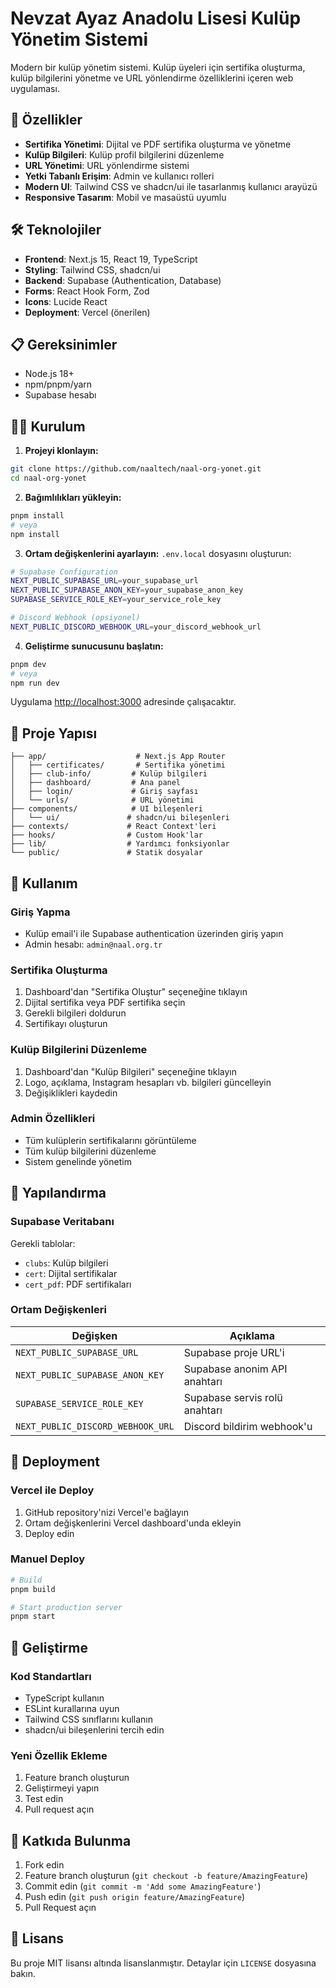 # Nevzat Ayaz Anadolu Lisesi Kulüp Yönetim Sistemi

Modern bir kulüp yönetim sistemi. Kulüp üyeleri için sertifika oluşturma, kulüp bilgilerini yönetme ve URL yönlendirme özelliklerini içeren web uygulaması.

## 🚀 Özellikler

- **Sertifika Yönetimi**: Dijital ve PDF sertifika oluşturma ve yönetme
- **Kulüp Bilgileri**: Kulüp profil bilgilerini düzenleme
- **URL Yönetimi**: URL yönlendirme sistemi
- **Yetki Tabanlı Erişim**: Admin ve kullanıcı rolleri
- **Modern UI**: Tailwind CSS ve shadcn/ui ile tasarlanmış kullanıcı arayüzü
- **Responsive Tasarım**: Mobil ve masaüstü uyumlu

## 🛠️ Teknolojiler

- **Frontend**: Next.js 15, React 19, TypeScript
- **Styling**: Tailwind CSS, shadcn/ui
- **Backend**: Supabase (Authentication, Database)
- **Forms**: React Hook Form, Zod
- **Icons**: Lucide React
- **Deployment**: Vercel (önerilen)

## 📋 Gereksinimler

- Node.js 18+ 
- npm/pnpm/yarn
- Supabase hesabı

## 🏃‍♂️ Kurulum

1. **Projeyi klonlayın:**
```bash
git clone https://github.com/naaltech/naal-org-yonet.git
cd naal-org-yonet
```

2. **Bağımlılıkları yükleyin:**
```bash
pnpm install
# veya
npm install
```

3. **Ortam değişkenlerini ayarlayın:**
`.env.local` dosyasını oluşturun:
```bash
# Supabase Configuration
NEXT_PUBLIC_SUPABASE_URL=your_supabase_url
NEXT_PUBLIC_SUPABASE_ANON_KEY=your_supabase_anon_key
SUPABASE_SERVICE_ROLE_KEY=your_service_role_key

# Discord Webhook (opsiyonel)
NEXT_PUBLIC_DISCORD_WEBHOOK_URL=your_discord_webhook_url
```

4. **Geliştirme sunucusunu başlatın:**
```bash
pnpm dev
# veya
npm run dev
```

Uygulama [http://localhost:3000](http://localhost:3000) adresinde çalışacaktır.

## 📁 Proje Yapısı

```
├── app/                    # Next.js App Router
│   ├── certificates/       # Sertifika yönetimi
│   ├── club-info/         # Kulüp bilgileri
│   ├── dashboard/         # Ana panel
│   ├── login/             # Giriş sayfası
│   └── urls/              # URL yönetimi
├── components/            # UI bileşenleri
│   └── ui/               # shadcn/ui bileşenleri
├── contexts/             # React Context'leri
├── hooks/                # Custom Hook'lar
├── lib/                  # Yardımcı fonksiyonlar
└── public/               # Statik dosyalar
```

## 🎯 Kullanım

### Giriş Yapma
- Kulüp email'i ile Supabase authentication üzerinden giriş yapın
- Admin hesabı: `admin@naal.org.tr`

### Sertifika Oluşturma
1. Dashboard'dan "Sertifika Oluştur" seçeneğine tıklayın
2. Dijital sertifika veya PDF sertifika seçin
3. Gerekli bilgileri doldurun
4. Sertifikayı oluşturun

### Kulüp Bilgilerini Düzenleme
1. Dashboard'dan "Kulüp Bilgileri" seçeneğine tıklayın
2. Logo, açıklama, Instagram hesapları vb. bilgileri güncelleyin
3. Değişiklikleri kaydedin

### Admin Özellikleri
- Tüm kulüplerin sertifikalarını görüntüleme
- Tüm kulüp bilgilerini düzenleme
- Sistem genelinde yönetim

## 🔧 Yapılandırma

### Supabase Veritabanı

Gerekli tablolar:
- `clubs`: Kulüp bilgileri
- `cert`: Dijital sertifikalar  
- `cert_pdf`: PDF sertifikaları

### Ortam Değişkenleri

| Değişken | Açıklama |
|----------|----------|
| `NEXT_PUBLIC_SUPABASE_URL` | Supabase proje URL'i |
| `NEXT_PUBLIC_SUPABASE_ANON_KEY` | Supabase anonim API anahtarı |
| `SUPABASE_SERVICE_ROLE_KEY` | Supabase servis rolü anahtarı |
| `NEXT_PUBLIC_DISCORD_WEBHOOK_URL` | Discord bildirim webhook'u |

## 🚀 Deployment

### Vercel ile Deploy

1. GitHub repository'nizi Vercel'e bağlayın
2. Ortam değişkenlerini Vercel dashboard'unda ekleyin
3. Deploy edin

### Manuel Deploy

```bash
# Build
pnpm build

# Start production server
pnpm start
```

## 📝 Geliştirme

### Kod Standartları
- TypeScript kullanın
- ESLint kurallarına uyun
- Tailwind CSS sınıflarını kullanın
- shadcn/ui bileşenlerini tercih edin

### Yeni Özellik Ekleme
1. Feature branch oluşturun
2. Geliştirmeyi yapın
3. Test edin
4. Pull request açın

## 🤝 Katkıda Bulunma

1. Fork edin
2. Feature branch oluşturun (`git checkout -b feature/AmazingFeature`)
3. Commit edin (`git commit -m 'Add some AmazingFeature'`)
4. Push edin (`git push origin feature/AmazingFeature`)
5. Pull Request açın

## 📄 Lisans

Bu proje MIT lisansı altında lisanslanmıştır. Detaylar için `LICENSE` dosyasına bakın.
